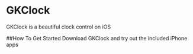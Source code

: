 # GKClock
GKClock is a beautiful clock control on iOS

##How To Get Started
Download GKClock and try out the included iPhone apps